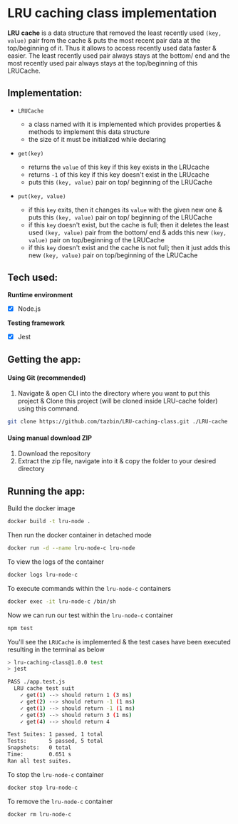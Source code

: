 # LRU caching class implementation

**LRU cache** is a data structure that removed the least recently used ```(key, value)``` pair from the cache & puts the most recent pair data at the top/beginning of it. Thus it allows to access recently used data faster & easier. The least recently used pair always stays at the bottom/ end and the most recently used pair always stays at the top/beginning of this LRUCache.

## Implementation:
- ```LRUCache```
  - a class named with it is implemented which provides properties & methods to implement this data structure
  - the size of it must be initialized while declaring
  
- ```get(key)``` 
  - returns the ```value``` of this key if this key exists in the LRUcache
  - returns ```-1``` of this key if this key doesn't exist in the LRUcache
  - puts this ````(key, value)```` pair on top/ beginning of the LRUCache
- ```put(key, value)``` 
  - if this ```key``` exits, then it changes its ```value``` with the given new one & puts this ````(key, value)```` pair on top/ beginning of the LRUCache
  - if this ```key``` doesn't exist, but the cache is full; then it deletes the least used ```(key, value)``` pair from the bottom/ end & adds this new ```(key, value)``` pair on top/beginning of the LRUCache
  - if this ```key``` doesn't exist and the cache is not full; then it just adds this new ```(key, value)``` pair on top/beginning of the LRUCache

## Tech used:

**Runtime environment**
- [x] Node.js

**Testing framework**
- [x] Jest

## Getting the app:
#### Using Git (recommended)
1. Navigate & open CLI into the directory where you want to put this project & Clone this project (will be cloned inside LRU-cache folder) using this command.
   
```bash
git clone https://github.com/tazbin/LRU-caching-class.git ./LRU-cache
```
#### Using manual download ZIP
1. Download the repository
2. Extract the zip file, navigate into it & copy the folder to your desired directory

## Running the app:
Build the docker image

```bash
docker build -t lru-node .
```

Then run the docker container in detached mode

```bash
docker run -d --name lru-node-c lru-node 
```
To view the logs of the container
```bash
docker logs lru-node-c
```
To execute commands within the ```lru-node-c``` containers
```bash
docker exec -it lru-node-c /bin/sh
```
Now we can run our test within the ```lru-node-c``` container
```bash
npm test
```
You'll see the ```LRUCache``` is implemented & the test cases have been executed resulting in the terminal as below

```bash
> lru-caching-class@1.0.0 test
> jest

PASS ./app.test.js
  LRU cache test suit
    ✓ get(1) --> should return 1 (3 ms)
    ✓ get(2) --> should return -1 (1 ms)
    ✓ get(1) --> should return -1 (1 ms)
    ✓ get(3) --> should return 3 (1 ms)
    ✓ get(4) --> should return 4

Test Suites: 1 passed, 1 total
Tests:       5 passed, 5 total
Snapshots:   0 total
Time:        0.651 s
Ran all test suites.
```
To stop the ```lru-node-c``` container
```bash
docker stop lru-node-c
```
To remove the ```lru-node-c``` container
```bash
docker rm lru-node-c
```
